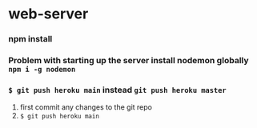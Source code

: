# web-server
### npm install
### Problem with starting up the server install nodemon globally `npm i -g nodemon`

### `$ git push heroku main` instead  `git push heroku master`
1. first commit any changes to the git repo
2. `$ git push heroku main`
